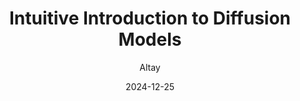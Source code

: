 ---
author: "Altay"
title: "Intuitive Introduction to Diffusion Models"
date: "2024-12-25"
description: "This is a collection of articles that I aim to research, write, and post on this blog!"
ShowToc: true
TocOpen: false
# draft: true
---